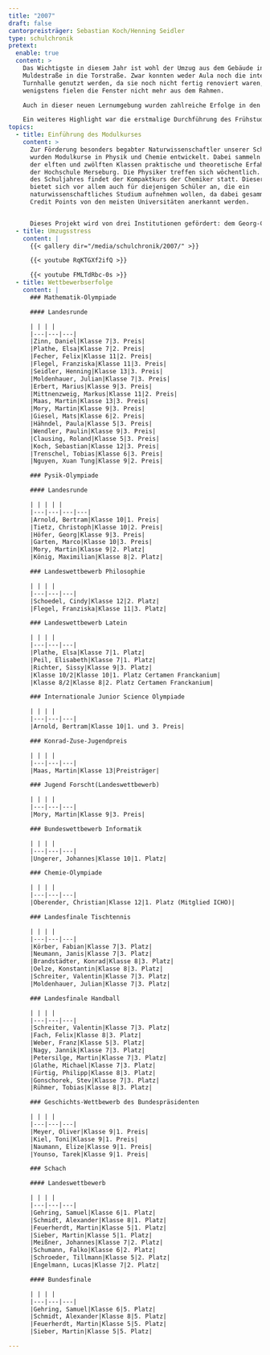 ```yaml
---
title: "2007"
draft: false
cantorpreisträger: Sebastian Koch/Henning Seidler
type: schulchronik
pretext:
  enable: true
  content: >
    Das Wichtigste in diesem Jahr ist wohl der Umzug aus dem Gebäude in der
    Muldestraße in die Torstraße. Zwar konnten weder Aula noch die interne
    Turnhalle genutzt werden, da sie noch nicht fertig renoviert waren, doch
    wenigstens fielen die Fenster nicht mehr aus dem Rahmen.

    Auch in dieser neuen Lernumgebung wurden zahlreiche Erfolge in den naturwissenschaftlichen Bereichen erzielt, so zum Beispiel bei der Matheolympiade, der Chemieolympiade, „Jugend forscht“, der IJSO, aber auch im sportlichen und geisteswissenschaftlichen Bereich, wie z.B. die Teilnahme an Jugend trainiert für Olympia in der Sportart Handball oder zahlreichen Platzierungen bei Geschichts- und Lateinwettbewerben.

    Ein weiteres Highlight war die erstmalige Durchführung des Frühstudiums, an dem Paul Kramer teilnahm.
topics:
  - title: Einführung des Modulkurses
    content: >
      Zur Förderung besonders begabter Naturwissenschaftler unserer Schule
      wurden Modulkurse in Physik und Chemie entwickelt. Dabei sammeln Schüler
      der elften und zwölften Klassen praktische und theoretische Erfahrungen an
      der Hochschule Merseburg. Die Physiker treffen sich wöchentlich. Am Ende
      des Schuljahres findet der Kompaktkurs der Chemiker statt. Dieser Kurs
      bietet sich vor allem auch für diejenigen Schüler an, die ein
      naturwissenschaftliches Studium aufnehmen wollen, da dabei gesammelte
      Credit Points von den meisten Universitäten anerkannt werden.


      Dieses Projekt wird von drei Institutionen gefördert: dem Georg-Cantor-Gymnasium, der Fachhochschule Merseburg und vom Dow Olefinverbund GmbH. Letztere stellt den teilnehmenden Schülern Laptops über die gesamten zwei Jahre zur Verfügung.
  - title: Umzugsstress
    content: |
      {{< gallery dir="/media/schulchronik/2007/" >}}

      {{< youtube RqKTGXf2ifQ >}}

      {{< youtube FMLTdRbc-0s >}}
  - title: Wettbewerbserfolge
    content: |
      ### Mathematik-Olympiade

      #### Landesrunde

      | | | |
      |---|---|---|
      |Zinn, Daniel|Klasse 7|3. Preis|
      |Plathe, Elsa|Klasse 7|2. Preis|
      |Fecher, Felix|Klasse 11|2. Preis|
      |Flegel, Franziska|Klasse 11|3. Preis|
      |Seidler, Henning|Klasse 13|3. Preis|
      |Moldenhauer, Julian|Klasse 7|3. Preis|
      |Erbert, Marius|Klasse 9|3. Preis|
      |Mittnenzweig, Markus|Klasse 11|2. Preis|
      |Maas, Martin|Klasse 13|3. Preis|
      |Mory, Martin|Klasse 9|3. Preis|
      |Giesel, Mats|Klasse 6|2. Preis|
      |Hähndel, Paula|Klasse 5|3. Preis|
      |Wendler, Paulin|Klasse 9|3. Preis|
      |Clausing, Roland|Klasse 5|3. Preis|
      |Koch, Sebastian|Klasse 12|3. Preis|
      |Trenschel, Tobias|Klasse 6|3. Preis|
      |Nguyen, Xuan Tung|Klasse 9|2. Preis|

      ### Pysik-Olympiade

      #### Landesrunde

      | | | | |
      |---|---|---|---|
      |Arnold, Bertram|Klasse 10|1. Preis|
      |Tietz, Christoph|Klasse 10|2. Preis|
      |Höfer, Georg|Klasse 9|3. Preis|
      |Garten, Marco|Klasse 10|3. Preis|
      |Mory, Martin|Klasse 9|2. Platz|
      |König, Maximilian|Klasse 8|2. Platz|

      ### Landeswettbewerb Philosophie

      | | | |
      |---|---|---|
      |Schoedel, Cindy|Klasse 12|2. Platz|
      |Flegel, Franziska|Klasse 11|3. Platz|

      ### Landeswettbewerb Latein

      | | | |
      |---|---|---|
      |Plathe, Elsa|Klasse 7|1. Platz|
      |Peil, Elisabeth|Klasse 7|1. Platz|
      |Richter, Sissy|Klasse 9|3. Platz|
      |Klasse 10/2|Klasse 10|1. Platz Certamen Franckanium|
      |Klasse 8/2|Klasse 8|2. Platz Certamen Franckanium|

      ### Internationale Junior Science Olympiade

      | | | |
      |---|---|---|
      |Arnold, Bertram|Klasse 10|1. und 3. Preis|

      ### Konrad-Zuse-Jugendpreis

      | | | |
      |---|---|---|
      |Maas, Martin|Klasse 13|Preisträger|

      ### Jugend Forscht(Landeswettbewerb)

      | | | |
      |---|---|---|
      |Mory, Martin|Klasse 9|3. Preis|

      ### Bundeswettbewerb Informatik

      | | | |
      |---|---|---|
      |Ungerer, Johannes|Klasse 10|1. Platz|

      ### Chemie-Olympiade

      | | | |
      |---|---|---|
      |Oberender, Christian|Klasse 12|1. Platz (Mitglied ICHO)|

      ### Landesfinale Tischtennis

      | | | |
      |---|---|---|
      |Körber, Fabian|Klasse 7|3. Platz|
      |Neumann, Janis|Klasse 7|3. Platz|
      |Brandstädter, Konrad|Klasse 8|3. Platz|
      |Oelze, Konstantin|Klasse 8|3. Platz|
      |Schreiter, Valentin|Klasse 7|3. Platz|
      |Moldenhauer, Julian|Klasse 7|3. Platz|

      ### Landesfinale Handball

      | | | |
      |---|---|---|
      |Schreiter, Valentin|Klasse 7|3. Platz|
      |Fach, Felix|Klasse 8|3. Platz|
      |Weber, Franz|Klasse 5|3. Platz|
      |Nagy, Jannik|Klasse 7|3. Platz|
      |Petersilge, Martin|Klasse 7|3. Platz|
      |Glathe, Michael|Klasse 7|3. Platz|
      |Fürtig, Philipp|Klasse 8|3. Platz|
      |Gonschorek, Stev|Klasse 7|3. Platz|
      |Rühmer, Tobias|Klasse 8|3. Platz|

      ### Geschichts-Wettbewerb des Bundespräsidenten

      | | | |
      |---|---|---|
      |Meyer, Oliver|Klasse 9|1. Preis|
      |Kiel, Toni|Klasse 9|1. Preis|
      |Naumann, Elize|Klasse 9|1. Preis|
      |Younso, Tarek|Klasse 9|1. Preis|

      ### Schach

      #### Landeswettbewerb

      | | | |
      |---|---|---|
      |Gehring, Samuel|Klasse 6|1. Platz|
      |Schmidt, Alexander|Klasse 8|1. Platz|
      |Feuerherdt, Martin|Klasse 5|1. Platz|
      |Sieber, Martin|Klasse 5|1. Platz|
      |Meißner, Johannes|Klasse 7|2. Platz|
      |Schumann, Falko|Klasse 6|2. Platz|
      |Schroeder, Tillmann|Klasse 5|2. Platz|
      |Engelmann, Lucas|Klasse 7|2. Platz|

      #### Bundesfinale

      | | | |
      |---|---|---|
      |Gehring, Samuel|Klasse 6|5. Platz|
      |Schmidt, Alexander|Klasse 8|5. Platz|
      |Feuerherdt, Martin|Klasse 5|5. Platz|
      |Sieber, Martin|Klasse 5|5. Platz|

---
```




